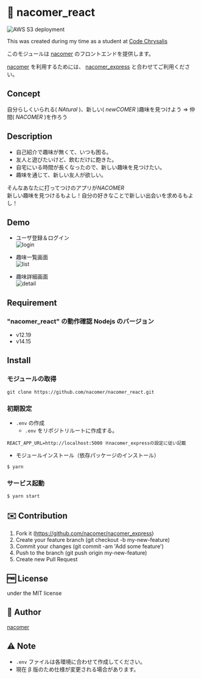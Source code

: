 # :two_men_holding_hands: nacomer_react

![AWS S3 deployment](https://github.com/nacomer/nacomer_react/workflows/AWS%20S3%20deployment/badge.svg)

This was created during my time as a student at [Code Chrysalis](https://codechrysalis.io/)

このモジュールは [nacomer](https://github.com/nacomer) のフロントエンドを提供します。

[nacomer](https://github.com/nacomer) を利用するためには、 [nacomer_express](https://github.com/nacomer/nacomer_express) と合わせてご利用ください。

## Concept

自分らしくいられる( _NAtural_ )、新しい( _newCOMER_ )趣味を見つけよう => 仲間( _NACOMER_ )を作ろう

## Description

- 自己紹介で趣味が無くて、いつも困る。
- 友人と遊びたいけど、飲むだけに飽きた。
- 自宅にいる時間が長くなったので、新しい趣味を見つけたい。
- 趣味を通じて、新しい友人が欲しい。

そんなあなたに打ってつけのアプリが*NACOMER*  
新しい趣味を見つけるもよし！自分の好きなことで新しい出会いを求めるもよし！

## Demo

- ユーザ登録＆ログイン  
  ![login](https://user-images.githubusercontent.com/63960082/100206243-6e06f580-2f49-11eb-8c15-8fbaa389bc5e.gif)

- 趣味一覧画面  
  ![list](https://user-images.githubusercontent.com/63960082/100206880-406e7c00-2f4a-11eb-99f6-4e0a77d950c4.gif)

- 趣味詳細画面  
  ![detail](https://user-images.githubusercontent.com/63960082/100206962-5d0ab400-2f4a-11eb-8a03-a446fb7262d5.gif)

## Requirement

### "nacomer_react" の動作確認 Nodejs のバージョン

- v12.19
- v14.15

## Install

### モジュールの取得

```shell
git clone https://github.com/nacomer/nacomer_react.git
```

### 初期設定

- `.env` の作成
  - `.env` をリポジトリルートに作成する。

```
REACT_APP_URL=http://localhost:5000 ※nacomer_expressの設定に従い記載
```

- モジュールインストール（依存パッケージのインストール）

```
$ yarn
```

### サービス起動

```
$ yarn start
```

## :envelope: Contribution

1. Fork it (https://github.com/nacomer/nacomer_express)
2. Create your feature branch (git checkout -b my-new-feature)
3. Commit your changes (git commit -am 'Add some feature')
4. Push to the branch (git push origin my-new-feature)
5. Create new Pull Request

## :free: License

under the MIT license

## :man: Author

[nacomer](https://github.com/nacomer)

## :warning: Note

- `.env` ファイルは各環境に合わせて作成してください。
- 現在 β 版のため仕様が変更される場合があります。
